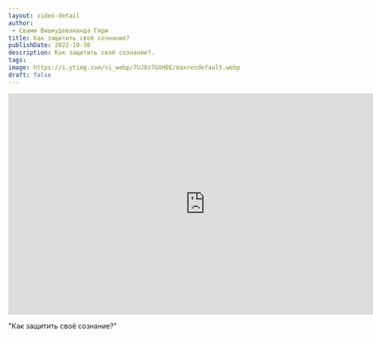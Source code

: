 ```yaml
---
layout: video-detail
author:
 - Свами Вишнудевананда Гири
title: Как защитить своё сознание?
publishDate: 2022-10-30
description: Как защитить своё сознание?. 
tags: 
image: https://i.ytimg.com/vi_webp/7UJ8z7GXHDE/maxresdefault.webp
draft: false
---
```


<iframe width="790" height="444" src="https://www.youtube.com/embed/7UJ8z7GXHDE" frameborder="0" allowfullscreen=""></iframe> 

  "Как защитить своё сознание?"

  

 
